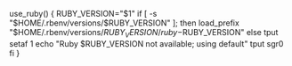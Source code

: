 use_ruby() {
    RUBY_VERSION="$1"
    if [ -s "$HOME/.rbenv/versions/$RUBY_VERSION" ]; then
        load_prefix "$HOME/.rbenv/versions/$RUBY_VERSION/ruby-$RUBY_VERSION"
    else
        tput setaf 1
        echo "Ruby $RUBY_VERSION not available; using default"
        tput sgr0
    fi
}
